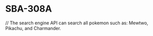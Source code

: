 # SBA-308A

// The search engine API can search all pokemon such as: Mewtwo, Pikachu, and Charmander.
